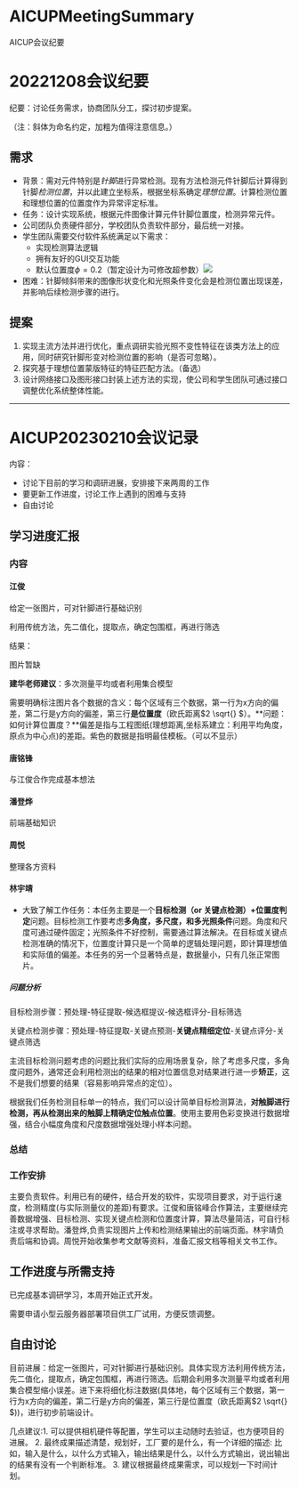 # AICUPMeetingSummary
AICUP会议纪要


# 20221208会议纪要

纪要：讨论任务需求，协商团队分工，探讨初步提案。

（注：斜体为命名约定，加粗为值得注意信息。）
## 需求

- 背景：需对元件特别是*针脚*进行异常检测。现有方法检测元件针脚后计算得到针脚*检测位置*，并以此建立坐标系，根据坐标系确定*理想位置*。计算检测位置和理想位置的位置度作为异常评定标准。
- 任务：设计实现系统，根据元件图像计算元件针脚位置度，检测异常元件。
- 公司团队负责硬件部分，学校团队负责软件部分，最后统一对接。
- 学生团队需要交付软件系统满足以下需求：
  - 实现检测算法逻辑
  - 拥有友好的GUI交互功能
  - 默认位置度$\phi=0.2$（暂定设计为可修改超参数）![](http://latex.codecogs.com/svg.latex?\phi=0.2)
- 困难：针脚倾斜带来的图像形状变化和光照条件变化会是检测位置出现误差，并影响后续检测步骤的进行。

## 提案

1. 实现主流方法并进行优化，重点调研实验光照不变性特征在该类方法上的应用，同时研究针脚形变对检测位置的影响（是否可忽略）。
2. 探究基于理想位置蒙版特征的特征匹配方法。（备选）
3. 设计网络接口及图形接口封装上述方法的实现，使公司和学生团队可通过接口调整优化系统整体性能。

---

# AICUP20230210会议记录

内容：

- 讨论下目前的学习和调研进展，安排接下来两周的工作
- 要更新工作进度，讨论工作上遇到的困难与支持
- 自由讨论


## 学习进度汇报

### 内容

#### 江俊

给定一张图片，可对针脚进行基础识别

利用传统方法，先二值化，提取点，确定包围框，再进行筛选

结果：

图片暂缺

**建华老师建议**：多次测量平均或者利用集合模型



需要明确标注图片各个数据的含义：每个区域有三个数据，第一行为x方向的偏差，第二行是y方向的偏差，第三行**是位置度**（欧氏距离$2 \sqrt{} $）。**问题：如何计算位置度？**偏差是指与工程图纸(理想距离,坐标系建立：利用平均角度，原点为中心点)的差距。紫色的数据是指明最佳模板。（可以不显示）



#### 唐铭锋

与江俊合作完成基本想法

#### 潘登烨

前端基础知识

#### 周悦

整理各方资料

#### 林宇靖

- 大致了解工作任务：本任务主要是一个**目标检测（or 关键点检测）+位置度判定**问题。目标检测工作要考虑**多角度，多尺度，和多光照条件**问题。角度和尺度可通过硬件固定；光照条件不好控制，需要通过算法解决。在目标或关键点检测准确的情况下，位置度计算只是一个简单的逻辑处理问题，即计算理想值和实际值的偏差。本任务的另一个显著特点是，数据量小，只有几张正常图片。

##### 问题分析

目标检测步骤：预处理-特征提取-候选框提议-候选框评分-目标筛选

关键点检测步骤：预处理-特征提取-关键点预测-**关键点精细定位**-关键点评分-关键点筛选

主流目标检测问题考虑的问题比我们实际的应用场景复杂，除了考虑多尺度，多角度问题外，通常还会利用检测出的结果的相对位置信息对结果进行进一步**矫正**，这不是我们想要的结果（容易影响异常点的定位）。

根据我们任务检测目标单一的特点，我们可以设计简单目标检测算法，**对触脚进行检测，再从检测出来的触脚上精确定位触点位置**。使用主要用色彩变换进行数据增强，结合小幅度角度和尺度数据增强处理小样本问题。

### 总结

### 工作安排

主要负责软件。利用已有的硬件，结合开发的软件，实现项目要求，对于运行速度，检测精度(与实际测量仪的差距)有要求。江俊和唐铭峰合作算法，主要继续完善数据增强、目标检测、实现关键点检测和位置度计算，算法尽量简洁，可自行标注或寻求帮助。潘登烨,负责实现图片上传和检测结果输出的前端页面。林宇靖负责后端和协调。周悦开始收集参考文献等资料，准备汇报文档等相关文书工作。

## 工作进度与所需支持

已完成基本调研学习，本周开始正式开发。

需要申请小型云服务器部署项目供工厂试用，方便反馈调整。

## 自由讨论

目前进展：给定一张图片，可对针脚进行基础识别。具体实现方法利用传统方法，先二值化，提取点，确定包围框，再进行筛选。后期会利用多次测量平均或者利用集合模型缩小误差。进下来将细化标注数据(具体地，每个区域有三个数据，第一行为x方向的偏差，第二行是y方向的偏差，第三行是位置度（欧氏距离$2 \sqrt{} $))，进行初步前端设计。



几点建议:1. 可以提供相机硬件等配置，学生可以主动随时去验证，也方便项目的进展。
2. 最终成果描述清楚，规划好，工厂要的是什么，有一个详细的描述: 比如，输入是什么，以什么方式输入，输出结果是什么，以什么方式输出，说出输出的结果有没有一个判断标准。
3. 建议根据最终成果需求，可以规划一下时间计划。
